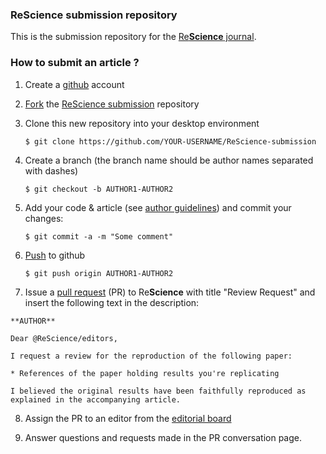 
### ReScience submission repository

This is the submission repository for the [Re**Science** journal](https://rescience.github.io).

### How to submit an article ?


1. Create a [github](https://github.com) account

2. [Fork](https://help.github.com/articles/fork-a-repo/) the [ReScience submission](https://github.com/ReScience/ReScience-submission) repository

3. Clone this new repository into your desktop environment

   ```
   $ git clone https://github.com/YOUR-USERNAME/ReScience-submission
   ```

4. Create a branch (the branch name should be author names separated with dashes)

   ```
   $ git checkout -b AUTHOR1-AUTHOR2
   ```


5. Add your code & article (see [author guidelines](https://rescience.github.io/write)) and commit your changes:

   ```
   $ git commit -a -m "Some comment"
   ```


6. [Push](https://help.github.com/articles/pushing-to-a-remote/) to github

   ```
   $ git push origin AUTHOR1-AUTHOR2
   ```

7. Issue a [pull request](https://help.github.com/articles/using-pull-requests/) (PR) to Re**Science** with title "Review Request" and insert the following text in the description:

  ```
  **AUTHOR**

  Dear @ReScience/editors,

  I request a review for the reproduction of the following paper:

  * References of the paper holding results you're replicating

  I believed the original results have been faithfully reproduced as explained in the accompanying article.
  ```

8. Assign the PR to an editor from the [editorial board](https://rescience.github.io/board)

9. Answer questions and requests made in the PR conversation page.
